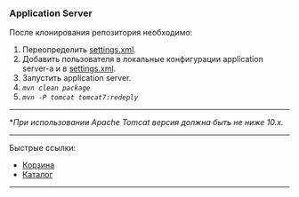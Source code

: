### Application Server

После клонирования репозитория необходимо:
1. Переопределить [settings.xml](settings.xml).
2. Добавить пользователя в локальные конфигурации application server-а и в [settings.xml](settings.xml).
3. Запустить application server.
4. _`mvn clean package`_
5. _`mvn -P tomcat tomcat7:redeply`_

***
*_При использовании Apache Tomcat версия должна быть не ниже 10.х._
***
Быстрые ссылки:
- [Корзина](http://localhost:8080/servletFirstHw/main?stage=cart)
- [Каталог](http://localhost:8080/servletFirstHw/main?stage=catalog)
***